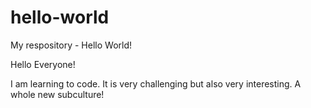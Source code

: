 # hello-world
My respository - Hello World!

Hello Everyone!

I am learning to code. It is very challenging but also very interesting. A whole new subculture!

